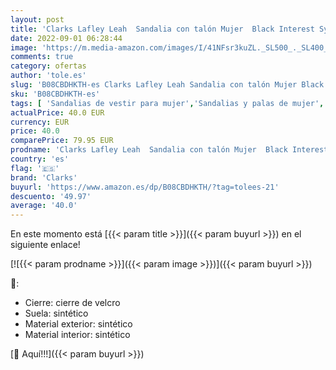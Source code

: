 ```yaml
---
layout: post
title: 'Clarks Lafley Leah  Sandalia con talón Mujer  Black Interest Synthetic  35.5 EU'
date: 2022-09-01 06:28:44
image: 'https://m.media-amazon.com/images/I/41NFsr3kuZL._SL500_._SL400_.jpg'
comments: true
category: ofertas
author: 'tole.es'
slug: 'B08CBDHKTH-es Clarks Lafley Leah Sandalia con talón Mujer Black Interest...'
sku: 'B08CBDHKTH-es'
tags: [ 'Sandalias de vestir para mujer','Sandalias y palas de mujer','Zapatos','Zapatos para mujer','Zapatos y complementos','clarks','sandalia','🇪🇸', ]
actualPrice: 40.0 EUR
currency: EUR
price: 40.0
comparePrice: 79.95 EUR
prodname: 'Clarks Lafley Leah  Sandalia con talón Mujer  Black Interest Synthetic  35.5 EU'
country: 'es'
flag: '🇪🇸'
brand: 'Clarks'
buyurl: 'https://www.amazon.es/dp/B08CBDHKTH/?tag=tolees-21'
descuento: '49.97'
average: '40.0'
---
```


En este momento está [{{< param title >}}]({{< param buyurl >}}) en el siguiente enlace!

[![{{< param prodname >}}]({{< param image >}})]({{< param buyurl >}})

🔎:

- Cierre: cierre de velcro
- Suela: sintético
- Material exterior: sintético
- Material interior: sintético

[🛒 Aquí!!!]({{< param buyurl >}})
